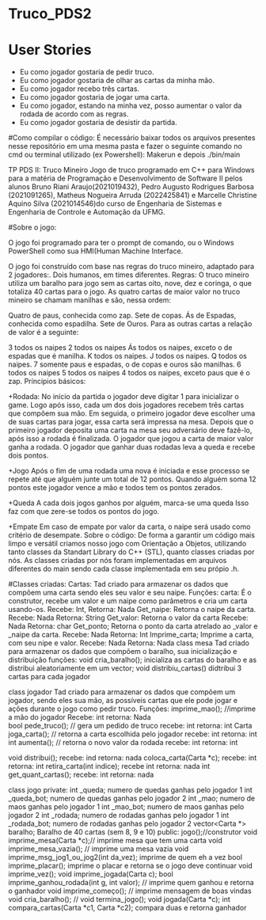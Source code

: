 # Truco_PDS2




# User Stories
+ Eu como jogador gostaria de pedir truco.
+ Eu como jogador gostaria de olhar as cartas da minha mão.
+ Eu como jogador recebo três cartas.
+ Eu como jogador gostaria de jogar uma carta.
+ Eu como  jogador, estando na minha vez, posso aumentar o valor da rodada de acordo com as regras.
+ Eu como jogador gostaria de desistir da partida. 



#Como compilar o código:
É necessário baixar todos os arquivos presentes nesse repositório em uma mesma pasta e fazer o seguinte comando no cmd ou terminal utilizado (ex Powershell):
Makerun e depois ./bin/main


TP PDS II: Truco Mineiro
Jogo de truco programado em C++ para Windows para a matéria de Programação e Desenvolvimento de Software II pelos alunos Bruno Riani Araujo(2021019432), Pedro Augusto Rodrigues Barbosa (2021091265), Matheus Nogueira Arruda (2022425841) e Marcelle Christine Aquino Silva (2021014546)do curso de Engenharia de Sistemas e Engenharia de Controle e Automação da UFMG.

#Sobre o jogo:

O jogo foi programado para ter o prompt de comando, ou o Windows PowerShell como sua HMI(Human Machine Interface.

O jogo foi construído com base nas regras do truco mineiro, adaptado para 2 jogadores:.
Dois humanos, em times diferentes.
Regras:
O truco mineiro utiliza um baralho para jogo sem as cartas oito, nove, dez e coringa, o que totaliza 40 cartas para o jogo. As quatro cartas de maior valor no truco mineiro se chamam manilhas e são, nessa ordem:

Quatro de paus, conhecida como zap.
Sete de copas.
Ás de Espadas, conhecida como espadilha.
Sete de Ouros.
Para as outras cartas a relação de valor é a seguinte:

3 todos os naipes
2 todos os naipes
Ás todos os naipes, exceto o de espadas que é manilha.
K todos os naipes.
J todos os naipes.
Q todos os naipes.
7 somente paus e espadas, o de copas e ouros são manilhas.
6 todos os naipes
5 todos os naipes
4 todos os naipes, exceto paus que é o zap.
Príncipios básicos:

+Rodada:
No início da partida o jogador deve digitar 1 para inicializar o game. Logo após isso, cada um dos dois jogadores recebem três cartas que compõem sua mão. Em seguida, o primeiro jogador deve escolher uma de suas cartas para jogar, essa carta será impressa na mesa. Depois que o primeiro jogador deposita uma carta na mesa seu adversário deve fazê-lo, após isso a rodada é finalizada. O jogador que jogou a carta de maior valor ganha a rodada. O jogador que ganhar duas rodadas leva a queda e recebe dois pontos.

+Jogo
Após o fim de uma rodada uma nova é iniciada e esse processo se repete até que alguém junte um total de 12 pontos. Quando alguém soma 12 pontos este jogador vence a mão e todos tem os pontos zerados.

+Queda
A cada dois jogos ganhos por alguém, marca-se uma queda  Isso faz com que zere-se todos os pontos do jogo.

+Empate
Em caso de empate por valor da carta, o naipe será usado como critério de desempate.
Sobre o código:
De forma a garantir um código mais limpo e versátil criamos nosso jogo com Orientação a Objetos, utilizando tanto classes da Standart Library do C++ (STL), quanto classes criadas por nós. As classes criadas por nós foram implementadas em arquivos diferentes do main sendo cada classe implementada em seu própio .h.






#Classes criadas:
Cartas:
Tad criado para armazenar os dados que compõem uma carta sendo eles seu valor e seu naipe.
Funções:
carta:
É o construtor, recebe um valor e um naipe como parâmetros e cria um carta usando-os.
Recebe: Int, 
Retorna: Nada
Get_naipe:
Retorna o naipe da carta.
Recebe: Nada
Retorna: String
Get_valor:
Retorna o valor da carta
Recebe: Nada
Retorna: char
Get_ponto;
Retorna o ponto da carta atrelado ao _valor e _naipe da carta. 
Recebe: Nada
Retorna: Int
Imprime_carta;
Imprime a carta, com seu nipe e valor.
Recebe: Nada
Retorna: Nada
class mesa
Tad criado para armazenar os dados que compõem o baralho, sua inicialização e distribuição
funções:
void cria_baralho(); inicializa as cartas do baralho e as distribui aleatoriamente em um vector;
void distribiu_cartas() didtribui 3 cartas para cada jogador

class jogador
Tad criado para armazenar os dados que compõem um jogador, sendo eles sua mão, as possíveis cartas que ele pode jogar e ações durante o jogo como pedir truco.
Funções:
 imprime_mao(); //imprime a mão do jogador
Recebe: int
retorna: Nada  
bool pede_truco(); // gera um pedido de truco
recebe: int
retorna: int
Carta joga_carta(); // retorna a carta escolhida pelo jogador
recebe: int
retorna: int
 int aumenta(); // retorna o novo valor da rodada
recebe: int
retorna: int

 void distribui();
recebe: ind
retorna: nada
 coloca_carta(Carta *c);
recebe: int
retorna: int
 retira_carta(int indice);
recebe int
retorna: nada
 int get_quant_cartas();
recebe: int
retorna: nada

class jogo
private:
  int _queda; 
numero de quedas ganhas pelo jogador 1
  int _queda_bot;
numero de quedas ganhas pelo jogador 2
  int _mao;
numero de maos ganhas pelo jogador 1
  int _mao_bot;
numero de maos ganhas pelo jogador 2
  int _rodada;
numero de rodadas ganhas pelo jogador 1
  int _rodada_bot;
numero de rodadas ganhas pelo jogador 2
  vector<Carta *> baralho;
Baralho de 40 cartas (sem 8, 9 e 10)
public:
jogo();//construtor
void imprime_mesa(Carta *c);// imprime mesa que tem uma carta
void imprime_mesa_vazia(); // imprime uma mesa vazia
void imprime_msg_jog1_ou_jog2(int da_vez); imprime de quem eh a vez
bool imprime_placar();
imprime o placar e retorna se o jogo deve continuar
void imprime_vez();
void imprime_jogada(Carta c);
bool imprime_ganhou_rodada(int g, int valor); // imprime quem ganhou e retorna o ganhador
void imprime_começo(); // imprime mensagem de boas vindas
void cria_baralho(); // 
void termina_jogo();
void jogada(Carta *c);
int compara_cartas(Carta *c1, Carta *c2); compara duas e retorna ganhador
